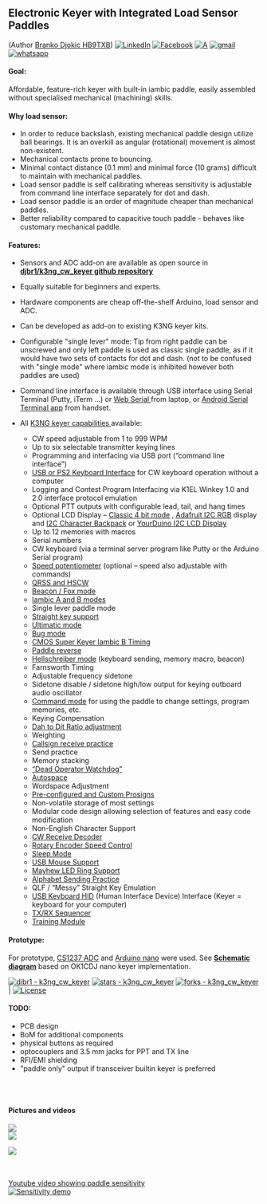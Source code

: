 <!-- # djbr1.github.io -->

<!-- # FK 11 commit   https://github.com/k3ng/k3ng_cw_keyer/pull/80    -->
<!-- # FK 11 https://groups.io/g/radioartisan/topic/funtronics_fk_11_command_key/102553448   -->

<!-- ### Proof Of Concept -->
## Electronic Keyer with Integrated Load Sensor Paddles 
<!-- ### Arduino Nano / CS1237 ADC  -->
  (Author [Branko Djokic HB9TXB](https://www.qrz.com/db/hb9txb))  [![LinkedIn](https://img.shields.io/badge/linkedin-%230077B5.svg?style=for-the-badge&logo=linkedin&logoColor=white)](https://www.linkedin.com/in/brankodjokic/) [![Facebook](https://img.shields.io/badge/Facebook-%231877F2.svg?style=for-the-badge&logo=Facebook&logoColor=white)](https://www.facebook.com/sharer/sharer.php?u=https%3A%2F%2Fblog.djokic.sh%2F&amp;src=sdkprepars)  [![A](https://img.shields.io/badge/X-%23000000.svg?style=for-the-badge&logo=x&label=share%20on%20twitter&logoColor=white&logoSize=auto)](https://twitter.com/intent/tweet?url=https://blog.djokic.ch/&text=Electronic%20Keyer%20with%20Integrated%20Load%20Sensor%20Paddles&hashtags=keyer,iambic,paddle,morse,cwkeyer,hb9txb,morsecode) [![gmail](https://img.shields.io/badge/Gmail-D14836?style=for-the-badge&logo=gmail&logoColor=white)]((mailto:bdjokic76%40gmail.com)) [![whatsapp](https://img.shields.io/badge/WhatsApp-25D366?style=for-the-badge&logo=whatsapp&logoColor=white)](https://wa.me/41797532319)

<!--  [![View site - GH Pages](https://img.shields.io/badge/View_site-GH_Pages-2ea44f?style=for-the-badge)](https://djbr1.github.io/)  
| [![Twitter URL](https://img.shields.io/twitter/follow/djbr)](https://twitter.com/djbr)      

https://www.facebook.com/sharer/sharer.php?u=https%3A%2F%2Fblog.djokic.sh%2F&amp;src=sdkpreparse
-->





#### Goal: 
Affordable, feature-rich keyer with built-in  iambic paddle, easily assembled without specialised mechanical (machining) skills.


#### Why load sensor:
- In order to reduce backslash,  existing mechanical paddle design utilize ball bearings. It is an overkill as angular (rotational) movement is almost non-existent.
- Mechanical contacts prone to bouncing.
- Minimal contact distance (0.1 mm) and minimal force (10 grams) difficult to maintain with mechanical paddles.
- Load sensor  paddle is self calibrating whereas sensitivity is adjustable from command line interface separately for dot and dash.
- Load sensor paddle is an order of magnitude cheaper than mechanical paddles.
- Better reliability compared to capacitive touch paddle - behaves like customary mechanical paddle.

#### Features:
- Sensors and ADC add-on are available as open source in [**djbr1/k3ng_cw_keyer github repository**](https://github.com/djbr1/k3ng_cw_keyer/)
- Equally suitable for beginners and experts.
- Hardware components are cheap off-the-shelf  Arduino, load sensor and ADC.
- Can be developed as add-on to existing K3NG keyer kits.
- Configurable "single lever" mode: Tip from right paddle can be unscrewed and only left paddle is used as classic single paddle, as if it would have two sets of contacts for dot and dash.  (not to be confused with "single mode" where iambic mode is inhibited however both paddles are used) 
- Command line interface is available through USB interface using Serial Terminal (Putty, iTerm ...) or  [Web Serial ](https://github.com/ok1cdj/K3NG-keyer-serial-terminal)from laptop,  or [Android Serial Terminal app](https://play.google.com/store/apps/details?id=de.kai_morich.serial_usb_terminal) from handset.
 
- All [K3NG keyer capabilities ](https://github.com/k3ng/k3ng_cw_keyer/wiki) available:
  
  * CW speed adjustable from 1 to 999 WPM
  * Up to six selectable transmitter keying lines
  * Programming and interfacing via USB port (“command line interface”)
  * [USB or PS2 Keyboard Interface](https://github.com/k3ng/k3ng_cw_keyer/wiki/340-Feature:-Keyboard-&-Mouse#ps2--usb-keyboard-interface) for CW keyboard operation without a computer
  * Logging and Contest Program Interfacing via K1EL Winkey 1.0 and 2.0 interface protocol emulation
  * Optional PTT outputs with configurable lead, tail, and hang times
  * Optional LCD Display – [Classic 4 bit mode](http://arduino.cc/en/Tutorial/LiquidCrystal) , [Adafruit I2C RGB](http://ladyada.net/make/rgblcdshield/) display and [I2C Character Backpack](https://www.adafruit.com/product/292) or [YourDuino I2C LCD Display](http://arduino-info.wikispaces.com/LCD-Blue-I2C)
  * Up to 12 memories with macros
  * Serial numbers
  * CW keyboard (via a terminal server program like Putty or the Arduino Serial program)
  * [Speed potentiometer](https://github.com/k3ng/k3ng_cw_keyer/wiki/360-Feature:-Speed-Control) (optional – speed also adjustable with commands)
  * [QRSS and HSCW](https://github.com/k3ng/k3ng_cw_keyer/wiki/392-Feature:-QRSS-(Slow-Speed-CW)-and-HSCW-(High-Speed-CW))
  * [Beacon / Fox mode](https://github.com/k3ng/k3ng_cw_keyer/wiki/850-Beacon-Operation)
  * [Iambic A and B modes](https://github.com/k3ng/k3ng_cw_keyer/wiki/400-Operating-Modes#iambic-modes)
  * Single lever paddle mode
  * [Straight key support](https://github.com/k3ng/k3ng_cw_keyer/wiki/400-Operating-Modes#straight-key-support)
  * [Ultimatic mode](https://github.com/k3ng/k3ng_cw_keyer/wiki/400-Operating-Modes#ultimatic-mode)
  * [Bug mode](https://github.com/k3ng/k3ng_cw_keyer/wiki/400-Operating-Modes#bug-mode)
  * [CMOS Super Keyer Iambic B Timing](https://github.com/k3ng/k3ng_cw_keyer/wiki/400-Operating-Modes#cmos-super-keyer-timing)
  * [Paddle reverse](https://github.com/k3ng/k3ng_cw_keyer/wiki/400-Operating-Modes#paddle-reverse)
  * [Hellschreiber mode](https://github.com/k3ng/k3ng_cw_keyer/wiki/395-Feature:-Hellschreiber) (keyboard sending, memory macro, beacon)
  * Farnsworth Timing
  * Adjustable frequency sidetone
  * Sidetone disable / sidetone high/low output for keying outboard audio oscillator
  * [Command mode](https://github.com/k3ng/k3ng_cw_keyer/wiki/320-Feature:-Command-Mode) for using the paddle to change settings, program memories, etc.
  * Keying Compensation
  * [Dah to Dit Ratio adjustment](https://github.com/k3ng/k3ng_cw_keyer/wiki/410-Timing-Adjustments#cw-dah-to-dit-ratio-adjust)
  * Weighting
  * [Callsign receive practice](https://github.com/k3ng/k3ng_cw_keyer/wiki/495-CW-Training-Functionality#receive-and-keyboard-interactive-receive-practice)
  * Send practice
  * Memory stacking
  * [“Dead Operator Watchdog”](https://github.com/k3ng/k3ng_cw_keyer/wiki/381-Feature:-Dead-Operator-Watchdog)
  * [Autospace](https://github.com/k3ng/k3ng_cw_keyer/wiki/410-Timing-Adjustments#autospace)
  * Wordspace Adjustment
  * [Pre-configured and Custom Prosigns](https://github.com/k3ng/k3ng_cw_keyer/wiki/425-Prosigns)
  * Non-volatile storage of most settings
  * Modular code design allowing selection of features and easy code modification
  * Non-English Character Support
  * [CW Receive Decoder](https://github.com/k3ng/k3ng_cw_keyer/wiki/385-Feature:-CW-Decoder)
  * [Rotary Encoder Speed Control](https://github.com/k3ng/k3ng_cw_keyer/wiki/360-Feature:-Speed-Control#rotary-encoder-speed-control)
  * [Sleep Mode](https://github.com/k3ng/k3ng_cw_keyer/wiki/387-Feature:-Sleep)
  * [USB Mouse Support](https://github.com/k3ng/k3ng_cw_keyer/wiki/340-Feature:-Keyboard-&-Mouse#usb-mouse)
  * [Mayhew LED Ring Support](https://github.com/k3ng/k3ng_cw_keyer/wiki/360-Feature:-Speed-Control#mayhew-labs-led-ring)
  * [Alphabet Sending Practice](https://github.com/k3ng/k3ng_cw_keyer/wiki/495-CW-Training-Functionality#alphabet-send-practice)
  * QLF / “Messy” Straight Key Emulation
  * [USB Keyboard HID](https://github.com/k3ng/k3ng_cw_keyer/wiki/340-Feature:-Keyboard-&-Mouse#usb-keyboard) (Human Interface Device) Interface (Keyer = keyboard for your computer)
  * [TX/RX Sequencer](https://github.com/k3ng/k3ng_cw_keyer/wiki/383-Feature:-Sequencer)
  * [Training Module](https://github.com/k3ng/k3ng_cw_keyer/wiki/400-CW-Training-Functionality)


#### Prototype:
 
 For prototype, [CS1237 ADC](https://github.com/tremaru/iarduino_ADC_CS1237) and [Arduino nano](https://github.com/djbr1/k3ng_cw_keyer) were used. 
 See  [**Schematic diagram**](https://github.com/djbr1/k3ng_cw_keyer/blob/master/k3ng_keyer/ADC_CS1237/k3ng_keyer_nano_cs1237.sch_2024-09-17.pdf) based on OK1CDJ nano keyer implementation.
   
 [![djbr1 - k3ng_cw_keyer](https://img.shields.io/static/v1?label=djbr1&message=k3ng_cw_keyer&color=blue&logo=github)](https://github.com/djbr1/k3ng_cw_keyer "Go to GitHub repo") [![stars - k3ng_cw_keyer](https://img.shields.io/github/stars/djbr1/k3ng_cw_keyer?style=social)](https://github.com/djbr1/k3ng_cw_keyer) [![forks - k3ng_cw_keyer](https://img.shields.io/github/forks/djbr1/k3ng_cw_keyer?style=social)](https://github.com/djbr1/k3ng_cw_keyer) | [![License](https://img.shields.io/badge/License-GPL-blue)](#license)


#### TODO:    
- PCB design
- BoM for additional components
- physical buttons as required
- optocouplers and 3.5 mm jacks for PPT and TX line
- RFI/EMI shielding
- "paddle only" output if transceiver builtin keyer is preferred

 <br/><br/>
 #### Pictures and videos
  ![](https://github.com/djbr1/k3ng_cw_keyer/blob/master/k3ng_keyer/ADC_CS1237/IMG_1637.JPG?raw=true)  
![](https://github.com/djbr1/k3ng_cw_keyer/blob/master/k3ng_keyer/ADC_CS1237/k3ng_keyer_nano_cs1237.sch_2024-09-17.png?raw=true)

 <!--   ![](https://github.com/djbr1/k3ng_cw_keyer/blob/master/k3ng_keyer/ADC_CS1237/IMG_1330.JPG?raw=true)  -->
 <!--   ![](https://github.com/djbr1/k3ng_cw_keyer/blob/master/k3ng_keyer/ADC_CS1237/IMG_1329.JPG?raw=true)  -->
<!--    ![](https://github.com/djbr1/k3ng_cw_keyer/blob/master/k3ng_keyer/ADC_CS1237/IMG_1344.JPG?raw=true)  -->

![](https://github.com/djbr1/k3ng_cw_keyer/blob/master/k3ng_keyer/ADC_CS1237/Screenshot_2024-09-17_at_18.34.58.jpg?raw=true)

<br/><br/>
[Youtube video showing paddle sensitivity](https://www.youtube.com/watch?v=UNnNl10UAn8)
<br/>
[![Sensitivity demo](https://img.youtube.com/vi/UNnNl10UAn8/0.jpg)](https://www.youtube.com/watch?v=UNnNl10UAn8)
<br/>





